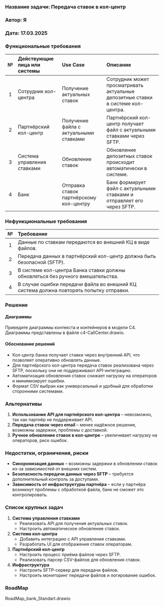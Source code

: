﻿### **Название задачи:** Передача ставок в кол-центр

### **Автор:** Я

### **Дата:** 17.03.2025

### **Функциональные требования**

| **№** | **Действующие лица или системы** | **Use Case**                            | **Описание**                                                                     |
|:-----:|:---------------------------------|:----------------------------------------|:---------------------------------------------------------------------------------|
|   1   | Сотрудник кол-центра             | Получение актуальных ставок             | Сотрудник может просматривать актуальные депозитные ставки в системе кол-центра. |
|   2   | Партнёрский кол-центр            | Получение файла с актуальными ставками  | Партнёрский кол-центр получает файл с актуальными ставками через SFTP.           |
|   3   | Система управления ставками      | Обновление ставок                       | Обновление депозитных ставок происходит автоматически в системе.                 |
|   4   | Банк                             | Отправка ставок партнёрскому кол-центру | Банк формирует файл с актуальными ставками и отправляет его через SFTP.          |

### **Нефункциональные требования**

| **№** | **Требование**                                                                          |
|:-----:|:----------------------------------------------------------------------------------------|
|   1   | Данные по ставкам передаются во внешний КЦ в виде файлов.                               |
|   2   | Передача данных в партнёрский кол-центр должна быть безопасной (SFTP).                  |
|   3   | В системе кол-центра Банка ставки должны обновляться без ручного вмешательства.         |
|   4   | В случае ошибки передачи файла во внешний КЦ система должна повторять попытку отправки. |

### **Решение**

#### Диаграммы

Приведите диаграммы контекста и контейнеров в модели C4. Диаграммы представлены в файле c4-CallCenter.drawio.

#### Обоснование решений

- Кол-центр банка получает ставки через внутренний API, что позволяет оперативно обновлять данные.
- Для партнёрского кол-центра передача ставок реализована через SFTP, поскольку они не поддерживают API-интеграцию.
- Автоматизация обновления ставок снижает нагрузку на операторов и минимизирует ошибки.
- Формат CSV выбран как универсальный и удобный для обработки сторонними системами.

### **Альтернативы**

1. **Использование API для партнёрского кол-центра** – невозможно, так как партнёр не поддерживает API.
2. **Передача ставок через email** – менее надёжное решение, возможны задержки, проблемы с доставкой.
3. **Ручное обновление ставок в кол-центре** – увеличивает нагрузку на операторов, риск ошибок.

### **Недостатки, ограничения, риски**

- **Синхронизация данных** – возможны задержки в обновлении ставок из-за зависимостей от внешних систем.
- **Безопасность передачи данных через SFTP** – требуется дополнительный контроль за доступами.
- **Зависимость от инфраструктуры партнёра** – если у партнёра возникнут проблемы с обработкой файла, банк не сможет это
  контролировать.

### **Список крупных задач**

1. **Система управления ставками**
    - Реализовать API для получения актуальных ставок.
    - Настроить автоматическое обновление ставок.
2. **Система кол-центра**
    - Добавить интеграцию с API управления ставками.
    - Разработать UI для отображения ставок операторам.
3. **Партнёрский кол-центр**
    - Настроить процесс приёма файлов через SFTP.
    - Реализовать парсер CSV-файлов для обновления ставок.
4. **Инфраструктура**
    - Настроить SFTP-сервер для передачи файлов.
    - Настроить мониторинг передачи файлов и логирование ошибок.

### **RoadMap**

RoadMap_bank_Standart.drawio

